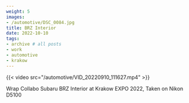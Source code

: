 ```yaml
---
weight: 5
images:
- /automotive/DSC_0084.jpg
title: BRZ Interior
date: 2022-10-10
tags:
- archive # all posts
- work
- automotive
- krakow
---
```


{{< video src="/automotive/VID_20220910_111627.mp4" >}}

Wrap Collabo Subaru BRZ Interior at Krakow EXPO 2022, Taken on Nikon D5100